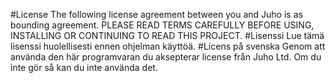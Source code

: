#License
The following license agreement between you and Juho is as bounding agreement. PLEASE READ TERMS CAREFULLY BEFORE USING, INSTALLING OR CONTINUING TO READ THIS PROJECT.
#Lisenssi
Lue tämä lisenssi huolellisesti ennen ohjelman käyttöä. 
#Licens på svenska
Genom att använda den här programvaran du aksepterar license från Juho Ltd. Om du inte gör så kan du inte använda det.